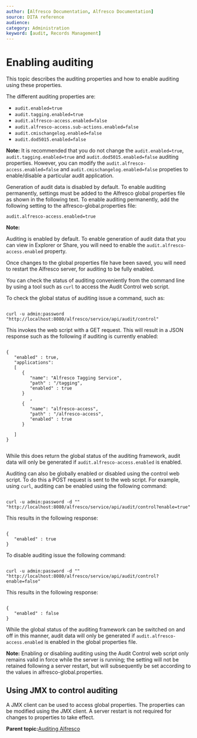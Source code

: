 ```yaml
---
author: [Alfresco Documentation, Alfresco Documentation]
source: DITA reference
audience: 
category: Administration
keyword: [audit, Records Management]
---
```


# Enabling auditing

This topic describes the auditing properties and how to enable auditing using these properties.

The different auditing properties are:

-   `audit.enabled=true`
-   `audit.tagging.enabled=true`
-   `audit.alfresco-access.enabled=false`
-   `audit.alfresco-access.sub-actions.enabled=false`
-   `audit.cmischangelog.enabled=false`
-   `audit.dod5015.enabled=false`

**Note:** It is recommended that you do not change the `audit.enabled=true`, `audit.tagging.enabled=true` and `audit.dod5015.enabled=false` auditing properties. However, you can modify the `audit.alfresco-access.enabled=false` and `audit.cmischangelog.enabled=false` propeties to enable/disable a particular audit application.

Generation of audit data is disabled by default. To enable auditing permanently, settings must be added to the Alfresco global properties file as shown in the following text. To enable auditing permanently, add the following setting to the alfresco-global.properties file:

```
audit.alfresco-access.enabled=true
```

**Note:**

Auditing is enabled by default. To enable generation of audit data that you can view in Explorer or Share, you will need to enable the `audit.alfresco-access.enabled` property.

Once changes to the global properties file have been saved, you will need to restart the Alfresco server, for auditing to be fully enabled.

You can check the status of auditing conveniently from the command line by using a tool such as `curl` to access the Audit Control web script.

To check the global status of auditing issue a command, such as:

```

curl -u admin:password "http://localhost:8080/alfresco/service/api/audit/control"      

```

This invokes the web script with a GET request. This will result in a JSON response such as the following if auditing is currently enabled:

```

{
   "enabled" : true,
   "applications": 
   [
      {
         "name": "Alfresco Tagging Service",
         "path" : "/tagging",
         "enabled" : true
      }
         ,
      {
         "name": "alfresco-access",
         "path" : "/alfresco-access",
         "enabled" : true
      }
         
   ]
}
    
```

While this does return the global status of the auditing framework, audit data will only be generated if `audit.alfresco-access.enabled` is enabled.

Auditing can also be globally enabled or disabled using the control web script. To do this a POST request is sent to the web script. For example, using `curl`, auditing can be enabled using the following command:

```

curl -u admin:password -d "" "http://localhost:8080/alfresco/service/api/audit/control?enable=true"

```

This results in the following response:

```

{
   "enabled" : true
}  

```

To disable auditing issue the following command:

```

curl -u admin:password -d "" "http://localhost:8080/alfresco/service/api/audit/control?enable=false"

```

This results in the following response:

```

{
   "enabled" : false
}  

```

While the global status of the auditing framework can be switched on and off in this manner, audit data will only be generated if `audit.alfresco-access.enabled` is enabled in the global properties file.

**Note:** Enabling or disabling auditing using the Audit Control web script only remains valid in force while the server is running; the setting will not be retained following a server restart, but will subsequently be set according to the values in alfresco-global.properties.

## Using JMX to control auditing

A JMX client can be used to access global properties. The properties can be modified using the JMX client. A server restart is not required for changes to properties to take effect.

**Parent topic:**[Auditing Alfresco](../concepts/audit-intro.md)

